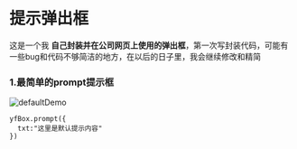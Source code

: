 # 提示弹出框
这是一个我 **自己封装并在公司网页上使用的弹出框**，第一次写封装代码，可能有一些bug和代码不够简洁的地方，在以后的日子里，我会继续修改和精简

### 1.最简单的prompt提示框
![defaultDemo](https://github.com/ClassName/yfBox/blob/master/images/defaultDemo.png)
```
yfBox.prompt({
  txt:"这里是默认提示内容"
})
```
